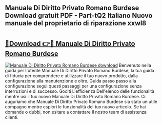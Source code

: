 ## Manuale Di Diritto Privato Romano Burdese Download gratuit PDF - Part-tQ2 Italiano Nuovo manuale del proprietario di riparazione xxwl8

# <h2><a href="http://dfbyg2i.blite.top/?on=Manuale+Di+Diritto+Privato+Romano+Burdese">🔗Download 👉🔴 Manuale Di Diritto Privato Romano Burdese</a></h2>

[![Manuale Di Diritto Privato Romano Burdese download](https://i.imgur.com/lujVjoI.png)](http://dfbyg2i.blite.top/?on=Manuale+Di+Diritto+Privato+Romano+Burdese)
Benvenuto nella guida per l'utente Manuale Di Diritto Privato Romano Burdese, la tua guida di fiducia per comprendere e utilizzare il tuo nuovo prodotto, dalla configurazione alla manutenzione e oltre. Guida passo passo alla configurazione segui questi passaggi per una configurazione senza interruzioni e di successo. Goditi L'efficienza Dell'elenco delle funzionalità mentre usi il tuo nuovo Manuale Di Diritto Privato Romano Burdese. Ci auguriamo che Manuale Di Diritto Privato Romano Burdese sia stato un utile compagno mentre esplori le funzionalità del tuo nuovo articolo. Se hai domande o dubbi, non esitare a contattare il nostro team di assistenza clienti.
